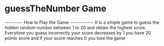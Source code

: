 # guessTheNumber Game

--------- How to Play the Game ------------
It is a smiple game to guess the hidden random number between 1 to 20 and obtain the highest score.
Everytime you guess incorrectly your score decreases by 1 
you have 20 points score and if your score reaches 0 you lose the game 

